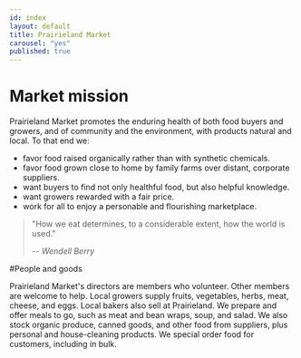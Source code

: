 ```yaml
---
id: index
layout: default
title: Prairieland Market
carousel: "yes"
published: true
---
```


# Market mission

Prairieland Market promotes the enduring health of both food buyers and growers, and of community and the environment, with products natural and local. To that end we:

- favor food raised organically rather than with synthetic chemicals.
- favor food grown close to home by family farms over distant, corporate suppliers.
- want buyers to find not only healthful food, but also helpful knowledge.
- want growers rewarded with a fair price.
- work for all to enjoy a personable and flourishing marketplace.

> "How we eat determines, to a considerable extent, how the world is used."
>
> <cite>-- Wendell Berry</cite>

#People and goods

Prairieland Market's directors are members who volunteer. Other members are welcome to help. Local growers supply fruits, vegetables, herbs, meat, cheese, and eggs. Local bakers also sell at Prairieland. We prepare and offer meals to go, such as meat and bean wraps, soup, and salad. We also stock organic produce, canned goods, and other food from suppliers, plus personal and house-cleaning products. We special order food for customers, including in bulk.